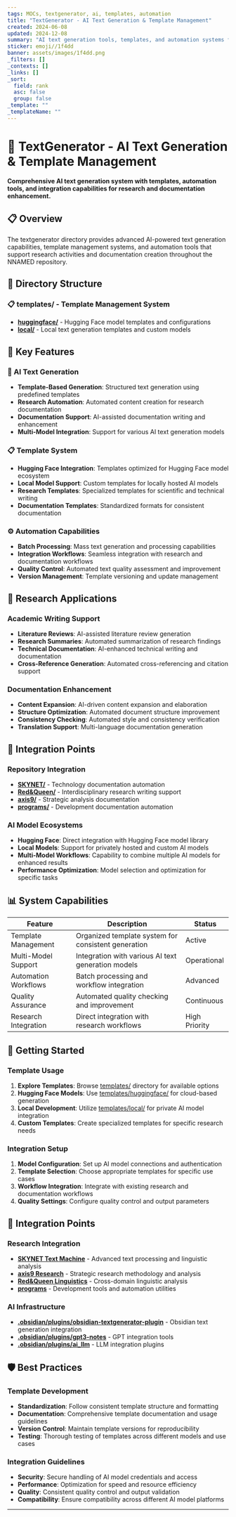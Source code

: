 ```yaml
---
tags: MOCs, textgenerator, ai, templates, automation
title: "TextGenerator - AI Text Generation & Template Management"
created: 2024-06-08
updated: 2024-12-08
summary: "AI text generation tools, templates, and automation systems for research and documentation"
sticker: emoji//1f4dd
banner: assets/images/1f4dd.png
_filters: []
_contexts: []
_links: []
_sort:
  field: rank
  asc: false
  group: false
_template: ""
_templateName: ""
---
```


# 📝 TextGenerator - AI Text Generation & Template Management

**Comprehensive AI text generation system with templates, automation tools, and integration capabilities for research and documentation enhancement.**

## 📋 Overview

The textgenerator directory provides advanced AI-powered text generation capabilities, template management systems, and automation tools that support research activities and documentation creation throughout the NNAMED repository.

## 📂 Directory Structure

### 📋 **templates/** - Template Management System
- **[huggingface/](templates/huggingface/)** - Hugging Face model templates and configurations
- **[local/](templates/local/)** - Local text generation templates and custom models

## 🎯 Key Features

### 🤖 AI Text Generation
- **Template-Based Generation**: Structured text generation using predefined templates
- **Research Automation**: Automated content creation for research documentation
- **Documentation Support**: AI-assisted documentation writing and enhancement
- **Multi-Model Integration**: Support for various AI text generation models

### 📋 Template System
- **Hugging Face Integration**: Templates optimized for Hugging Face model ecosystem
- **Local Model Support**: Custom templates for locally hosted AI models
- **Research Templates**: Specialized templates for scientific and technical writing
- **Documentation Templates**: Standardized formats for consistent documentation

### ⚙️ Automation Capabilities
- **Batch Processing**: Mass text generation and processing capabilities
- **Integration Workflows**: Seamless integration with research and documentation workflows
- **Quality Control**: Automated text quality assessment and improvement
- **Version Management**: Template versioning and update management

## 🔬 Research Applications

### Academic Writing Support
- **Literature Reviews**: AI-assisted literature review generation
- **Research Summaries**: Automated summarization of research findings
- **Technical Documentation**: AI-enhanced technical writing and documentation
- **Cross-Reference Generation**: Automated cross-referencing and citation support

### Documentation Enhancement
- **Content Expansion**: AI-driven content expansion and elaboration
- **Structure Optimization**: Automated document structure improvement
- **Consistency Checking**: Automated style and consistency verification
- **Translation Support**: Multi-language documentation generation

## 🔗 Integration Points

### Repository Integration
- **[SKYNET/](../SKYNET/SKYNET.md)** - Technology documentation automation
- **[Red&Queen/](../Red&Queen/Red&Queen.md)** - Interdisciplinary research writing support
- **[axis9/](../axis9/axis9.md)** - Strategic analysis documentation
- **[programs/](../programs/programs.md)** - Development documentation automation

### AI Model Ecosystems
- **Hugging Face**: Direct integration with Hugging Face model library
- **Local Models**: Support for privately hosted and custom AI models
- **Multi-Model Workflows**: Capability to combine multiple AI models for enhanced results
- **Performance Optimization**: Model selection and optimization for specific tasks

## 📊 System Capabilities

| Feature | Description | Status |
|---------|-------------|---------|
| Template Management | Organized template system for consistent generation | Active |
| Multi-Model Support | Integration with various AI text generation models | Operational |
| Automation Workflows | Batch processing and workflow integration | Advanced |
| Quality Assurance | Automated quality checking and improvement | Continuous |
| Research Integration | Direct integration with research workflows | High Priority |

## 🚀 Getting Started

### Template Usage
1. **Explore Templates**: Browse [templates/](templates/) directory for available options
2. **Hugging Face Models**: Use [templates/huggingface/](templates/huggingface/) for cloud-based generation
3. **Local Development**: Utilize [templates/local/](templates/local/) for private AI model integration
4. **Custom Templates**: Create specialized templates for specific research needs

### Integration Setup
1. **Model Configuration**: Set up AI model connections and authentication
2. **Template Selection**: Choose appropriate templates for specific use cases
3. **Workflow Integration**: Integrate with existing research and documentation workflows
4. **Quality Settings**: Configure quality control and output parameters

## 🔗 Integration Points

### Research Integration
- **[SKYNET Text Machine](../SKYNET/research/text%20machine/text%20machine.md)** - Advanced text processing and linguistic analysis
- **[axis9 Research](../axis9/research/research.md)** - Strategic research methodology and analysis
- **[Red&Queen Linguistics](../Red&Queen/lingvistic/lingvistic.md)** - Cross-domain linguistic analysis
- **[programs](../programs/programs.md)** - Development tools and automation utilities

### AI Infrastructure
- **[.obsidian/plugins/obsidian-textgenerator-plugin](../.obsidian/plugins/obsidian-textgenerator-plugin/main.js)** - Obsidian text generation integration
- **[.obsidian/plugins/gpt3-notes](../.obsidian/plugins/gpt3-notes/main.js)** - GPT integration tools
- **[.obsidian/plugins/ai_llm](../.obsidian/plugins/ai_llm/main.js)** - LLM integration plugins

## 🛡️ Best Practices

### Template Development
- **Standardization**: Follow consistent template structure and formatting
- **Documentation**: Comprehensive template documentation and usage guidelines
- **Version Control**: Maintain template versions for reproducibility
- **Testing**: Thorough testing of templates across different models and use cases

### Integration Guidelines
- **Security**: Secure handling of AI model credentials and access
- **Performance**: Optimization for speed and resource efficiency
- **Quality**: Consistent quality control and output validation
- **Compatibility**: Ensure compatibility across different AI model platforms

---

```folder-index-content
```
